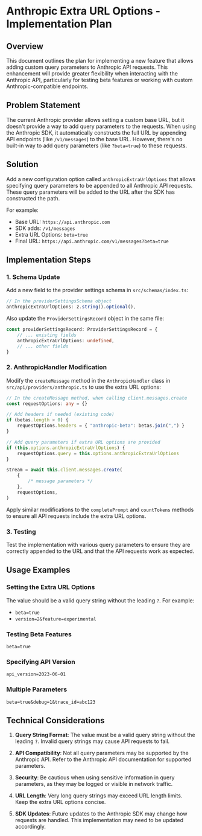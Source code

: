 # Anthropic Extra URL Options - Implementation Plan

## Overview

This document outlines the plan for implementing a new feature that allows adding custom query parameters to Anthropic API requests. This enhancement will provide greater flexibility when interacting with the Anthropic API, particularly for testing beta features or working with custom Anthropic-compatible endpoints.

## Problem Statement

The current Anthropic provider allows setting a custom base URL, but it doesn't provide a way to add query parameters to the requests. When using the Anthropic SDK, it automatically constructs the full URL by appending API endpoints (like `/v1/messages`) to the base URL. However, there's no built-in way to add query parameters (like `?beta=true`) to these requests.

## Solution

Add a new configuration option called `anthropicExtraUrlOptions` that allows specifying query parameters to be appended to all Anthropic API requests. These query parameters will be added to the URL after the SDK has constructed the path.

For example:

- Base URL: `https://api.anthropic.com`
- SDK adds: `/v1/messages`
- Extra URL Options: `beta=true`
- Final URL: `https://api.anthropic.com/v1/messages?beta=true`

## Implementation Steps

### 1. Schema Update

Add a new field to the provider settings schema in `src/schemas/index.ts`:

```typescript
// In the providerSettingsSchema object
anthropicExtraUrlOptions: z.string().optional(),
```

Also update the `ProviderSettingsRecord` object in the same file:

```typescript
const providerSettingsRecord: ProviderSettingsRecord = {
	// ... existing fields
	anthropicExtraUrlOptions: undefined,
	// ... other fields
}
```

### 2. AnthropicHandler Modification

Modify the `createMessage` method in the `AnthropicHandler` class in `src/api/providers/anthropic.ts` to use the extra URL options:

```typescript
// In the createMessage method, when calling client.messages.create
const requestOptions: any = {}

// Add headers if needed (existing code)
if (betas.length > 0) {
	requestOptions.headers = { "anthropic-beta": betas.join(",") }
}

// Add query parameters if extra URL options are provided
if (this.options.anthropicExtraUrlOptions) {
	requestOptions.query = this.options.anthropicExtraUrlOptions
}

stream = await this.client.messages.create(
	{
		/* message parameters */
	},
	requestOptions,
)
```

Apply similar modifications to the `completePrompt` and `countTokens` methods to ensure all API requests include the extra URL options.

### 3. Testing

Test the implementation with various query parameters to ensure they are correctly appended to the URL and that the API requests work as expected.

## Usage Examples

### Setting the Extra URL Options

The value should be a valid query string without the leading `?`. For example:

- `beta=true`
- `version=2&feature=experimental`

### Testing Beta Features

```
beta=true
```

### Specifying API Version

```
api_version=2023-06-01
```

### Multiple Parameters

```
beta=true&debug=1&trace_id=abc123
```

## Technical Considerations

1. **Query String Format**: The value must be a valid query string without the leading `?`. Invalid query strings may cause API requests to fail.

2. **API Compatibility**: Not all query parameters may be supported by the Anthropic API. Refer to the Anthropic API documentation for supported parameters.

3. **Security**: Be cautious when using sensitive information in query parameters, as they may be logged or visible in network traffic.

4. **URL Length**: Very long query strings may exceed URL length limits. Keep the extra URL options concise.

5. **SDK Updates**: Future updates to the Anthropic SDK may change how requests are handled. This implementation may need to be updated accordingly.
